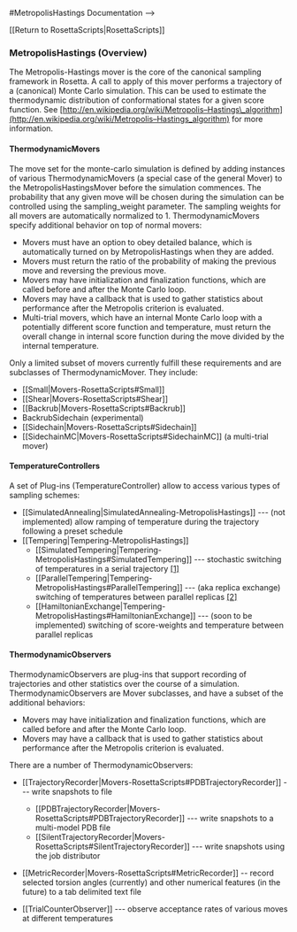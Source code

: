 #MetropolisHastings Documentation -->

[[Return to RosettaScripts|RosettaScripts]]

### MetropolisHastings (Overview)

The Metropolis-Hastings mover is the core of the canonical sampling framework in Rosetta. A call to apply of this mover performs a trajectory of a (canonical) Monte Carlo simulation. This can be used to estimate the thermodynamic distribution of conformational states for a given score function. See [http://en.wikipedia.org/wiki/Metropolis–Hastings\_algorithm](http://en.wikipedia.org/wiki/Metropolis–Hastings_algorithm) for more information.

#### ThermodynamicMovers

The move set for the monte-carlo simulation is defined by adding instances of various ThermodynamicMovers (a special case of the general Mover) to the MetropolisHastingsMover before the simulation commences. The probability that any given move will be chosen during the simulation can be controlled using the sampling\_weight parameter. The sampling weights for all movers are automatically normalized to 1. ThermodynamicMovers specify additional behavior on top of normal movers:

-   Movers must have an option to obey detailed balance, which is automatically turned on by MetropolisHastings when they are added.
-   Movers must return the ratio of the probability of making the previous move and reversing the previous move.
-   Movers may have initialization and finalization functions, which are called before and after the Monte Carlo loop.
-   Movers may have a callback that is used to gather statistics about performance after the Metropolis criterion is evaluated.
-   Multi-trial movers, which have an internal Monte Carlo loop with a potentially different score function and temperature, must return the overall change in internal score function during the move divided by the internal temperature.

Only a limited subset of movers currently fulfill these requirements and are subclasses of ThermodynamicMover. They include:

-   [[Small|Movers-RosettaScripts#Small]]
-   [[Shear|Movers-RosettaScripts#Shear]]
-   [[Backrub|Movers-RosettaScripts#Backrub]]
-   BackrubSidechain (experimental)
-   [[Sidechain|Movers-RosettaScripts#Sidechain]]
-   [[SidechainMC|Movers-RosettaScripts#SidechainMC]] (a multi-trial mover)

#### TemperatureControllers

A set of Plug-ins (TemperatureController) allow to access various types of sampling schemes:

-   [[SimulatedAnnealing|SimulatedAnnealing-MetropolisHastings]] --- (not implemented) allow ramping of temperature during the trajectory following a preset schedule
-   [[Tempering|Tempering-MetropolisHastings]]
    -   [[SimulatedTempering|Tempering-MetropolisHastings#SimulatedTempering]] --- stochastic switching of temperatures in a serial trajectory [[1]](http://arxiv.org/abs/hep-lat/9205018)
    -   [[ParallelTempering|Tempering-MetropolisHastings#ParallelTempering]] --- (aka replica exchange) switching of temperatures between parallel replicas [[2]](http://en.wikipedia.org/wiki/Parallel_tempering)
    -   [[HamiltonianExchange|Tempering-MetropolisHastings#HamiltonianExchange]] --- (soon to be implemented) switching of score-weights and temperature between parallel replicas

#### ThermodynamicObservers

ThermodynamicObservers are plug-ins that support recording of trajectories and other statistics over the course of a simulation. ThermodynamicObservers are Mover subclasses, and have a subset of the additional behaviors:

-   Movers may have initialization and finalization functions, which are called before and after the Monte Carlo loop.
-   Movers may have a callback that is used to gather statistics about performance after the Metropolis criterion is evaluated.

There are a number of ThermodynamicObservers:

-   [[TrajectoryRecorder|Movers-RosettaScripts#PDBTrajectoryRecorder]] --- write snapshots to file
    -   [[PDBTrajectoryRecorder|Movers-RosettaScripts#PDBTrajectoryRecorder]] --- write snapshots to a multi-model PDB file
    -   [[SilentTrajectoryRecorder|Movers-RosettaScripts#SilentTrajectoryRecorder]] --- write snapshots using the job distributor

-   [[MetricRecorder|Movers-RosettaScripts#MetricRecorder]] -- record selected torsion angles (currently) and other numerical features (in the future) to a tab delimited text file
-   [[TrialCounterObserver]] --- observe acceptance rates of various moves at different temperatures

